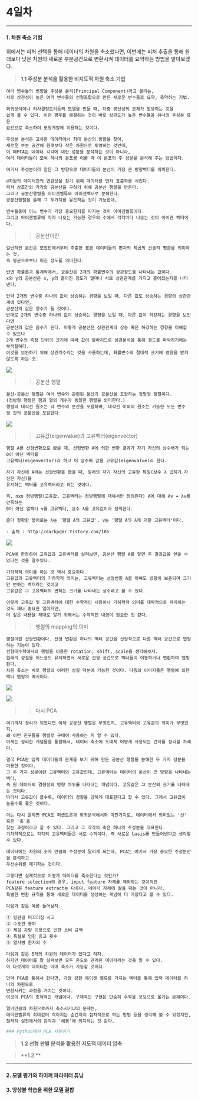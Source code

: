 # 4일차 


-----------------------


#### **1. 차원 축소 기법**

위에서는 피처 선택을 통해 데이터의 차원을 축소했다면, 
이번에는 피처 추출을 통해 원래보다 낮은 차원의 새로운 부분공간으로 변환시켜 데이터를 요약하는
방법을 알아보겠다.

> **1.1 주성분 분석을 활용한 비지도적 차원 축소 기법**

```
여러 변수들의 변량을 주성분 분석(Principal Component)라고 불리는,
서로 상관성이 높은 여러 변수들의 선형조합으로 만든 새로운 변수들로 요약, 축약하는 기법.

회귀분석이나 의사결정트리등의 모델을 만들 때, 다중 공선성의 문제가 발생하는 것을 
쉽게 볼 수 있다. 이런 경우를 해결하는 것이 바로 상관도가 높은 변수들을 하나의 주성분 혹은
요인으로 축소하여 모형개발에 이용하는 것이다.

주성분 분석은 고차원 데이터에서 최대 분산의 방향을 찾아, 
새로운 부분 공간에 원래보다 작은 차원으로 투영하는 것인데, 
이 때PCA는 데이터 각각에 대한 성분을 분석하는 것이 아니라, 
여러 데이터들이 모여 하나의 분포를 이룰 때 이 분포의 주 성분을 분석해 주는 방법이다.

여기서 주성분이라 함은 그 방향으로 데이터들의 분산이 가장 큰 방향벡터를 의미한다.

d차원의 데이터간의 연관성을 찾기 위해 데이터를 먼저 표준화를 시킨다.
피처 상호간의 각각의 공분산을 구하기 위해 공분산 행렬을 만든다.
그리고 공분산행렬을 아이겐벨류와 아이겐벡터로 분해한다.
공분산행렬을 통해 그 두가지를 유도하는 것이 가능한데,

변수들중에 어느 변수가 가장 중요한지를 따지는 것이 아이겐벨류이다.
그리고 아이겐벨류에 따라 나오는 가능한 경우의 수에서 각각마다 나오는 것이 아이겐 벡터이다.
```

>> 공분산이란
```
일반적인 분산은 모집단에서부터 추출한 표본 데이터들의 편차의 제곱의 산술적 평균을 의미하는 것,
즉 평균으로부터 퍼진 정도를 의미한다.

반면 확률론과 통계학에서, 공분산은 2개의 확률변수의 상관정도를 나타내는 값이다.
x와 y의 공분산은 x, y의 흩어진 정도가 얼마나 서로 상관관계를 가지고 흩어졌는지를 나타낸다.

만약 2개의 변수중 하나의 값이 상승하는 경향을 보일 때, 다른 값도 상승하는 경향의 상관관계에 있다면, 
공분산의 값은 양수가 될 것이다. 
반대로 2개의 변수중 하나의 값이 상승하는 경향을 보일 때, 다른 값이 하강하는 경향을 보인다면 
공분산의 값은 음수가 된다. 이렇게 공분산은 상관관계의 상승 혹은 하강하는 경향을 이해할 수 있으나 
2개 변수의 측정 단위의 크기에 따라 값이 달라지므로 상관분석을 통해 정도를 파악하기에는 부적절하다. 
이것을 보완하기 위해 상관계수라는 것을 사용하는데, 확률변수의 절대적 크기에 영향을 받지 않도록 하는 것.
```

![](https://raw.github.com/yoonkt200/DataScience/master/week5_PythonMachineLearning/week5_images/1.png)

>> 공분산 행렬

```
분산-공분산 행렬은 여러 변수와 관련된 분산과 공분산을 포함하는 정방형 행렬이다. 
(정방형 행렬은 행과 열의 개수가 동일한 행렬을 의미한다.)
행렬의 대각선 원소는 각 변수의 분산을 포함하며, 대각선 이외의 원소는 가능한 모든 변수 쌍 간의 공분산을 포함한다.
```

![](https://raw.github.com/yoonkt200/DataScience/master/week5_PythonMachineLearning/week5_images/2.png)

>> 고유값(eigenvalue)과 고유벡터(eigenvector)

```
행렬 A를 선형변환으로 봤을 때, 선형변환 A에 의한 변환 결과가 자기 자신의 상수배가 되는 0이 아닌 벡터를 
고유벡터(eigenvector)라 하고 이 상수배 값을 고유값(eigenvalue)라 한다.

자기 자신에 A라는 선형변환을 했을 때, 원래의 자기 자신의 고유한 특징(상수 λ 곱하기 자신은 자신)을
유지하는 벡터를 고유벡터라고 하는 것이다.

즉, nxn 정방행렬(고유값, 고유벡터는 정방행렬에 대해서만 정의된다) A에 대해 Av = λv를 만족하는 
0이 아닌 열벡터 v를 고유벡터, 상수 λ를 고유값이라 정의한다.

좀더 정확한 용어로는 λ는 '행렬 A의 고유값', v는 '행렬 A의 λ에 대한 고유벡터'이다.

- 출처 : http://darkpgmr.tistory.com/105
```

![](https://raw.github.com/yoonkt200/DataScience/master/week5_PythonMachineLearning/week5_images/3.png)

```
PCA에 한정하여 고유값과 고유벡터를 살펴보면, 공분산 행렬 A를 알면 두 결과값을 얻을 수 있다는 것을 알수있다.

기하학적 의미를 아는 것 역시 중요하다.
고유값과 고유벡터의 기하학적 의미는, 고유벡터는 선형변환 A를 하여도 방향이 보존되며 크기만 변하는 벡터라는 것이고
고유값은 그 고유벡터의 변하는 크기를 나타내는 상수라고 할 수 있다.

이렇게 고유값 및 고유벡터에 대한 수학적인 내용이나 기하학적 의미를 대략적으로 파악하는 것도 꽤나 중요한 일이지만,
더 깊은 내용을 제대로 알기 위해서는 수학적인 내공이 필요한 것 같다.
```

>> 행렬의 mapping의 의미

```
행렬이란 선형변환이다. 선형 변환은 하나의 벡터 공간을 선형적으로 다른 벡터 공간으로 맵핑하는 기능이 있다.
선형대수학에서의 행렬을 이용한 rotation, shift, scale을 생각해보자. 
원래의 성질을 어느정도 유지하면서 새로운 선형 공간으로 벡터들이 이동하거나 변환하여 맵핑된다.
차원 축소는 바로 행렬의 이러한 성질 덕분에 가능한 것이다. 다음의 이미지들은 행렬에 의한 벡터 맵핑의 예시이다.
```

![](https://raw.github.com/yoonkt200/DataScience/master/week5_PythonMachineLearning/week5_images/4.png)

![](https://raw.github.com/yoonkt200/DataScience/master/week5_PythonMachineLearning/week5_images/5.png)

>> 다시 PCA

```
여기까지 정리가 되었다면 이제 공분산 행렬은 무엇인지, 고유벡터와 고유값의 의미가 무엇인지, 
왜 이런 친구들을 행렬로 구태여 사용하는 지 알 수 있다.
이제는 정리한 개념들을 통합해서, 데이터 축소에 도대체 어떻게 사용되는 건지를 정리할 차례다.

결국 PCA란 입력 데이터들의 관계를 보기 위해 만든 공분산 행렬을 분해한 두 가지 성분을 이용한 것이다.
그 두 가지 성분이란 고유벡터와 고유값인데, 고유벡터는 데이터의 분산이 큰 방향을 나타내는 벡터,
즉 원 데이터의 경향성의 방향 따위를 나타내는 개념이다. 고유값은 그 분산의 크기를 나타내는 것이다.
따라서 고유값이 클수록, 데이터의 경향을 강하게 대표한다고 할 수 있다. 그래서 고유값이 높을수록 좋은 것이다.

이는 다시 말하면 PCA도 퍼셉트론과 회귀분석에서와 마찬가지로, 데이터에서 의미있는 '선' 혹은 '축'을
찾는 과정이라고 할 수 있다. 그리고 그 각각의 축은 하나의 주성분을 대표한다.
기하학적으로는 각각의 고유벡터들은 서로 수직이다. 즉 새로운 basis를 만들어낸다고 생각할 수 있다.

데이터에는 차원의 숫자 만큼의 주성분이 달리게 되는데, PCA는 여기서 가장 중요한 주성분만을 분석하고
우선순위를 매기자는 것이다.

그렇다면 실제적으로 어떻게 데이터를 축소한다는 것인가?
feature selection의 경우, input feature 자체를 제외하는 것이지만 
PCA같은 feature extract는 다르다. 데이터 자체에 칼을 대는 것이 아니라,
특별한 변환 규칙을 통해 새로운 데이터를 생성하는 개념에 더 가깝다고 볼 수 있다.

다음과 같은 예를 들어보자.

① 빙판길 미끄러짐 사고 
② 수도관 동파 
③ 제설 차량 이용으로 인한 소비 금액 
④ 폭설로 인한 휴교 횟수 
⑤ 열사병 환자의 수

다음과 같은 5개의 차원의 데이터가 있다고 하자. 
하지만 데이터를 잘 살펴보면 모두 온도와 관계된 데이터라는 것을 알 수 있다. 
이 다섯개의 데이터는 아마 축소가 가능할 것이다.

만약 PCA를 통해서 한다면, 가장 강한 에이겐 벨류를 가지는 벡터를 통해 입력 데이터를 하나의 차원으로
변환시키는 과정을 거치는 것이다. 
이것이 PCA의 총체적인 개념이다. 구체적인 구현은 단순히 수학을 코딩으로 옮기는 문제이다.

얼마만큼의 차원으로까지 축소시키냐의 문제는, 
에이겐벨류의 최대값이 작아지는 순간까지 점차적으로 하는 방법 등을 생각해 볼 수 있겠지만, 
철저히 실전에서의 감각과 '해봄'에 의지하는 것 같다.
```

```python
### Python에서 PCA 사용하기

```

> **1.2 선형 판별 분석을 활용한 지도적 데이터 압축**

> **1.3 **



-----------------------


#### **2. 모델 평가와 하이퍼 파라미터 튜닝**

#### **3. 앙상블 학습을 위한 모델 결합**

